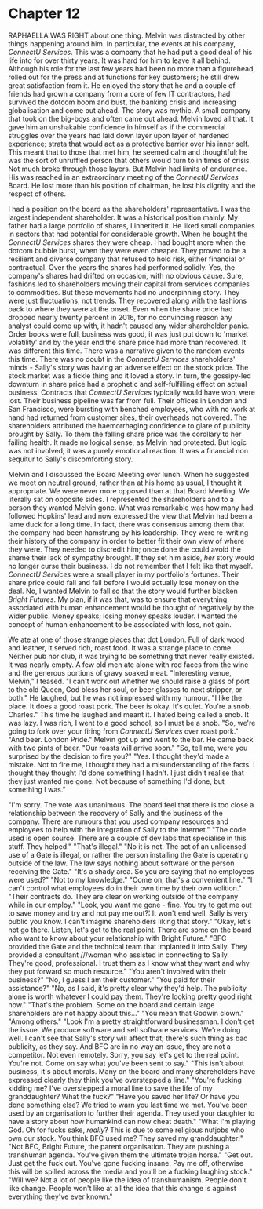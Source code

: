 
# Chapter 12 
RAPHAELLA WAS RIGHT about one thing. Melvin was distracted by other things happening around him. In particular, the events at his company, *ConnectU Services*. This was a company that he had put a good deal of his life into for over thirty years. It was hard for him to leave it all behind. Although his role for the last few years had been no more than a figurehead, rolled out for the press and at functions for key customers; he still drew great satisfaction from it. He enjoyed the story that he and a couple of friends had grown a company from a core of few IT contractors, had survived the dotcom boom and bust, the banking crisis and increasing globalisation and come out ahead. The story was mythic. A small company that took on the big-boys and often came out ahead. Melvin loved all that. It gave him an unshakable confidence in himself as if the commercial struggles over the years had laid down layer upon layer of hardened experience; strata that would act as a protective barrier over his inner self. This meant that to those that met him, he seemed calm and thoughtful; he was the sort of unruffled person that others would turn to in times of crisis. Not much broke through those layers. But Melvin had limits of endurance. His was reached in an extraordinary meeting of the *ConnectU Services* Board. He lost more than his position of chairman, he lost his dignity and the respect of others.

I had a position on the board as the shareholders' representative. I was the largest independent shareholder. It was a historical position mainly. My father had a large portfolio of shares, I inherited it. He liked small companies in sectors that had potential for considerable growth. When he bought the *ConnectU Services* shares they were cheap. I had bought more when the dotcom bubble burst, when they were even cheaper. They proved to be a resilient and diverse company that refused to hold risk, either financial or contractual. Over the years the shares had performed solidly. Yes, the company's shares had drifted on occasion, with no obvious cause. Sure, fashions led to shareholders moving their capital from services companies to commodities. But these movements had no underpinning story. They were just fluctuations, not trends. They recovered along with the fashions back to where they were at the onset. Even when the share price had dropped nearly twenty percent in 2016, for no convincing reason any analyst could come up with, it hadn't caused any wider shareholder panic. Order books were full, business was good, it was just put down to 'market volatility' and by the year end the share price had more than recovered. It was different this time. There was a narrative given to the random events this time. There was no doubt in the *ConnectU Services* shareholders' minds - Sally's story was having an adverse effect on the stock price. The stock market was a fickle thing and it loved a story. In turn, the gossipy-led downturn in share price had a prophetic and self-fulfilling effect on actual business. Contracts that *ConnectU Services* typically would have won, were lost. Their business pipeline was far from full. Their offices in London and San Francisco, were bursting with benched employees, who with no work at hand had returned from customer sites, their overheads not covered. The shareholders attributed the haemorrhaging confidence to glare of publicity brought by Sally. To them the falling share price was the corollary to her failing health. It made no logical sense, as Melvin had protested. But logic was not involved; it was a purely emotional reaction. It was a financial non sequitur to Sally's discomforting story.

Melvin and I discussed the Board Meeting over lunch. When he suggested we meet on neutral ground, rather than at his home as usual, I thought it appropriate. We were never more opposed than at that Board Meeting. We literally sat on opposite sides. I represented the shareholders and to a person they wanted Melvin gone. What was remarkable was how many had followed Hopkins' lead and now expressed the view that Melvin had been a lame duck for a long time. In fact, there was consensus among them that the company had been hamstrung by his leadership. They were re-writing their history of the company in order to better fit their own view of where they were. They needed to discredit him; once done the could avoid the shame their lack of sympathy brought. If they set him aside, *her* story would no longer curse their business.
    I do not remember that I felt like that myself. *ConnectU Services* were a small player in my portfolio's fortunes. Their share price could fall and fall before I would actually lose money on the deal. No, I wanted Melvin to fall so that the story would further blacken *Bright Futures*. My plan, if it was that, was to ensure that everything associated with human enhancement would be thought of negatively by the wider public. Money speaks; losing money speaks louder. I wanted the concept of human enhancement to be associated with loss, not gain.

We ate at one of those strange places that dot London. Full of dark wood and leather, it served rich, roast food. It was a strange place to come. Neither pub nor club, it was trying to be something that never really existed. It was nearly empty. A few old men ate alone with red faces from the wine and the generous portions of gravy soaked meat. 
    "Interesting venue, Melvin," I teased. "I can't work out whether we should raise a glass of port to the old Queen, God bless her soul, or beer glasses to next stripper, or both." He laughed, but he was not impressed with my humour.
    "I like the place. It does a good roast pork. The beer is okay. It's quiet. You're a snob, Charles." This time he laughed and meant it. I hated being called a snob. It was lazy. I was rich, I went to a good school, so I must be a snob.
    "So, we're going to fork over your firing from *ConnectU Services* over roast pork."
    "And beer. London Pride." Melvin got up and went to the bar. He came back with two pints of beer. "Our roasts will arrive soon."
    "So, tell me, were you surprised by the decision to fire you?"
    "Yes. I thought they'd made a mistake. Not to fire me, I thought they had a misunderstanding of the facts. I thought they thought I'd done something I hadn't. I just didn't realise that they just wanted me gone. Not because of something I'd done, but something I was."

"I'm sorry. The vote was unanimous. The board feel that there is too close a relationship between the recovery of Sally and the business of the company. There are rumours that you used company resources and employees to help with the integration of Sally to the Internet."
"The code used is open source. There are a couple of dev labs that specialise in this stuff. They helped."
"That's illegal."
"No it is not. The act of an unlicensed use of a Gate is illegal, or rather the person installing the Gate is operating outside of the law. The law says nothing about software or the person receiving the Gate."
"It's a shady area. So you are saying that no employees were used?"
"Not to my knowledge."
"Come on, that's a convenient line."
"I can't control what employees do in their own time by their own volition."
"Their contracts do. They are clear on working outside of the company while in our employ."
"Look, you want me gone - fine. You try to get me out to save money and try and not pay me out?¦ It won't end well. Sally is very public you know. I can't imagine shareholders liking that story."
"Okay, let's not go there. Listen, let's get to the real point. There are some on the board who want to know about your relationship with Bright Future."
"BFC provided the Gate and the technical team that implanted it into Sally. They provided a consultant ///woman who assisted in connecting to Sally. They're good, professional. I trust them as I know what they want and why they put forward so much resource."
"You aren't involved with their business?"
"No, I guess I am their customer."
"You paid for their assistance?"
"No, as I said, it's pretty clear why they'd help. The publicity alone is worth whatever I could pay them. They're looking pretty good right now."
"That's the problem. Some on the board and certain large shareholders are not happy about this..."
"You mean that Godwin clown."
"Among others."
"Look I'm a pretty straightforward businessman. I don't get the issue. We produce software and sell software services. We're doing well. I can't see that Sally's story will affect that; there's such thing as bad publicity, as they say. And BFC are in no way an issue, they are not a competitor. Not even remotely. Sorry, you say let's get to the real point. You're not. Come on say what you've been sent to say."
"This isn't about business, it's about morals. Many on the board and many shareholders have expressed clearly they think you've overstepped a line."
"You're fucking kidding me? I've overstepped a moral line to save the life of my granddaughter? What the fuck?"
"Have you saved her life? Or have you done something else? We tried to warn you last time we met. You've been used by an organisation to further their agenda. They used your daughter to have a story about how humankind can now cheat death."
"What I'm playing God. Oh for fucks sake, *really*? This is due to some religious nutjobs who own our stock. You think BFC used me? They saved my granddaughter!"
"Not BFC, Bright Future, the parent organisation. They are pushing a transhuman agenda. You've given them the ultimate trojan horse."
"Get out. Just get the fuck out. You've gone fucking insane. Pay me off, otherwise this will be spilled across the media and you'll be a fucking laughing stock."
"Will we? Not a lot of people like the idea of transhumanism. People don't like change. People won't like at all the idea that this change is against everything they've ever known."

